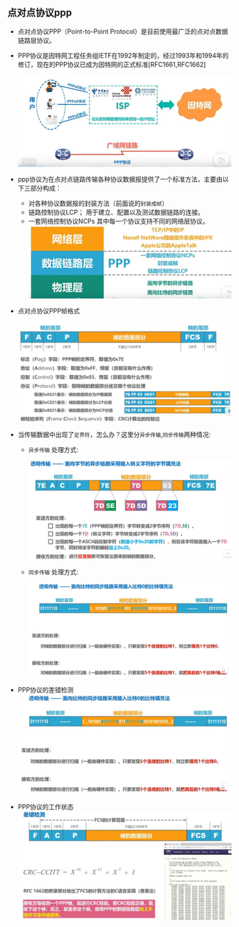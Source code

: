 ## 点对点协议ppp

 - 点对点协议PPP（Point-to-Point Protocol）是目前使用最广泛的点对点数据链路层协议。
 - PPP协议是因特网工程任务组IETF在1992年制定的，经过1993年和1994年的修订，现在的PPP协议已成为因特网的正式标准[RFC1661,RFC1662]

   ![图片](../imgs/network/77.jpg)

 - ppp协议为在点对点链路传输各种协议数据报提供了一个标准方法，主要由以下三部分构成：
   - 对各种协议数据报的封装方法（前面说的`封装成帧`）
   - 链路控制协议LCP； 用于建立、配置以及测试数据链路的连接。
   - 一套网络控制协议NCPs  其中每一个协议支持不同的网络层协议。
    ![图片](../imgs/network/78.jpg)


 - 点对点协议PPP帧格式

   ![图片](../imgs/network/79.jpg)

- 当传输数据中出现了`定界符`，怎么办？这里分`异步传输`,`同步传输`两种情况:
  - `异步传输` 处理方式:

     ![图片](../imgs/network/80.jpg)

   - `同步传输` 处理方式:

     ![图片](../imgs/network/81.jpg)
- PPP协议的差错检测
  ![图片](../imgs/network/81.jpg)
- PPP协议的工作状态
  ![图片](../imgs/network/82.jpg)



